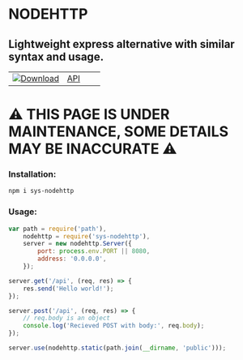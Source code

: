 # NODEHTTP
## Lightweight express alternative with similar syntax and usage.

|||||
| --- | --- | --- | --- |
| <a href="https://www.npmjs.com/package/sys-nodehttp">![Download](https://img.shields.io/npm/dw/sys-nodehttp?style=for-the-badge)</a> | [API](./api.md) |

# ⚠ THIS PAGE IS UNDER MAINTENANCE, SOME DETAILS MAY BE INACCURATE ⚠

### Installation:

```sh
npm i sys-nodehttp
```

### Usage:

```js
var path = require('path'),
	nodehttp = require('sys-nodehttp'),
	server = new nodehttp.Server({
		port: process.env.PORT || 8080,
		address: '0.0.0.0',
	});

server.get('/api', (req, res) => {
	res.send('Hello world!');
});

server.post('/api', (req, res) => {
	// req.body is an object
	console.log('Recieved POST with body:', req.body);
});

server.use(nodehttp.static(path.join(__dirname, 'public')));
```